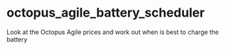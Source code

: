 # octopus_agile_battery_scheduler
Look at the Octopus Agile prices and work out when is best to charge the battery

